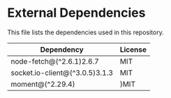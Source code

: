 # External Dependencies

This file lists the dependencies used in this repository.

| Dependency            | License    |
| --------------------- | ---------- |
| node-fetch@(^2.6.1)2.6.7       | MIT     |
| socket.io-client@(^3.0.5)3.1.3 | MIT     |
| moment@(^2.29.4) | )MIT |

